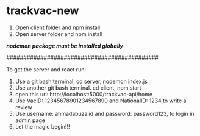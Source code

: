 # trackvac-new

1) Open client folder and npm install
2) Open server folder and npm install

***nodemon package must be installed globally***

#############################################

To get the server and react run:
1) Use a git bash terminal, cd server, nodemon index.js
2) Use another git bash terminal. cd client, npm start
3) open this url: http://localhost:5000/trackvac-api/home
4) Use VacID: 12345678901234567890 and NationalID: 1234 to write a review
5) Use username: ahmadabuzaiid and password: password123, to login in admin page
6) Let the magic begin!!!
